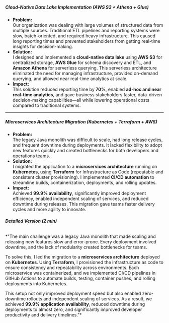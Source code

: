 ##### Cloud-Native Data Lake Implementation (AWS S3 + Athena + Glue)
- **Problem:**  
    Our organization was dealing with large volumes of structured data from multiple sources. Traditional ETL pipelines and reporting systems were slow, batch-oriented, and required heavy infrastructure. This caused long reporting times and prevented stakeholders from getting real-time insights for decision-making.   
- **Solution:**  
    I designed and implemented a **cloud-native data lake** using **AWS S3** for centralized storage, **AWS Glue** for schema discovery and ETL, and **Amazon Athena** for serverless querying. This serverless architecture eliminated the need for managing infrastructure, provided on-demand querying, and allowed near real-time analytics at scale.
- **Impact:**  
    This solution reduced reporting time by **70%**, enabled **ad-hoc and near real-time analytics**, and gave business stakeholders faster, data-driven decision-making capabilities—all while lowering operational costs compared to traditional systems.
---
##### Microservices Architecture Migration (Kubernetes + Terraform + AWS)
- **Problem:**  
    The legacy Java monolith was difficult to scale, had long release cycles, and frequent downtime during deployments. It lacked flexibility to adopt new features quickly and created bottlenecks for both developers and operations teams.
- **Solution:**  
    I migrated the application to a **microservices architecture** running on **Kubernetes**, using **Terraform** for Infrastructure as Code (repeatable and consistent cluster provisioning). I implemented **CI/CD automation** to streamline builds, containerization, deployments, and rolling updates.
- **Impact:**  
    Achieved **99.9% availability**, significantly improved deployment efficiency, enabled independent scaling of services, and reduced downtime during releases. This migration gave teams faster delivery cycles and more agility to innovate.
###### **Detailed Version (2 min)**

*"The main challenge was a legacy Java monolith that made scaling and releasing new features slow and error-prone. Every deployment involved downtime, and the lack of modularity created bottlenecks for teams.

To solve this, I led the migration to a **microservices architecture** deployed on **Kubernetes**. Using **Terraform**, I provisioned the infrastructure as code to ensure consistency and repeatability across environments. Each microservice was containerized, and we implemented CI/CD pipelines in GitHub Actions to automate builds, testing, container pushes, and rolling deployments into Kubernetes.

This setup not only improved deployment speed but also enabled zero-downtime rollouts and independent scaling of services. As a result, we achieved **99.9% application availability**, reduced downtime during deployments to almost zero, and significantly improved developer productivity and delivery timelines."*